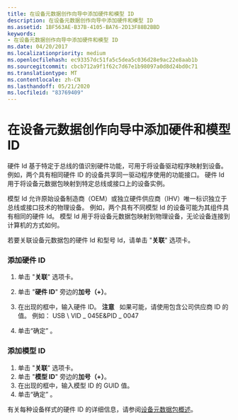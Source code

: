 ```yaml
---
title: 在设备元数据创作向导中添加硬件和模型 ID
description: 在设备元数据创作向导中添加硬件和模型 ID
ms.assetid: 1BF563AE-B37B-4105-BA76-2D13F88B2BBD
keywords:
- 在设备元数据创作向导中添加硬件和模型 ID
ms.date: 04/20/2017
ms.localizationpriority: medium
ms.openlocfilehash: ec93357dc51fa5c5dea5c036d28e9ac22e8aab1b
ms.sourcegitcommit: cbcb712a9f1f62c7d67e1b98097a0d8d24bd0c71
ms.translationtype: MT
ms.contentlocale: zh-CN
ms.lasthandoff: 05/21/2020
ms.locfileid: "83769409"
---
```

# <a name="add-hardware-and-model-ids-in-the-device-metadata-authoring-wizard"></a>在设备元数据创作向导中添加硬件和模型 ID


硬件 Id 基于特定于总线的值识别硬件功能，可用于将设备驱动程序映射到设备。 例如，两个具有相同硬件 ID 的设备共享同一驱动程序使用的功能接口。 硬件 Id 用于将设备元数据包映射到特定总线或接口上的设备实例。

模型 Id 允许原始设备制造商（OEM）或独立硬件供应商（IHV）唯一标识独立于总线或接口技术的物理设备。 例如，两个具有不同模型 Id 的设备可能为其组件具有相同的硬件 Id。 模型 Id 用于将设备元数据包映射到物理设备，无论设备连接到计算机的方式如何。

若要关联设备元数据包的硬件 Id 和型号 Id，请单击 "**关联**" 选项卡。

### <a name="span-idto_add_a_hardware_id_spanspan-idto_add_a_hardware_id_spanspan-idto_add_a_hardware_id_spanto-add-a-hardware-id"></a><span id="To_add_a_Hardware_ID_"></span><span id="to_add_a_hardware_id_"></span><span id="TO_ADD_A_HARDWARE_ID_"></span>添加硬件 ID

1.  单击 "**关联**" 选项卡。
2.  单击 "**硬件 ID**" 旁边的**加号（+）**。
3.  在出现的框中，输入硬件 ID。
    **注意**   如果可能，请使用包含公司供应商 ID 的值。 例如： USB \\ VID \_ 045E&PID \_ 0047

     

4.  单击“确定” 。

### <a name="span-idto_add_a_model_id_spanspan-idto_add_a_model_id_spanspan-idto_add_a_model_id_spanto-add-a-model-id"></a><span id="To_add_a_Model_ID_"></span><span id="to_add_a_model_id_"></span><span id="TO_ADD_A_MODEL_ID_"></span>添加模型 ID

1.  单击 "**关联**" 选项卡。
2.  单击 "**模型 ID**" 旁边的**加号（+）**。
3.  在出现的框中，输入模型 ID 的 GUID 值。
4.  单击“确定” 。

有关每种设备样式的硬件 ID 的详细信息，请参阅[设备元数据包概述](https://docs.microsoft.com/windows-hardware/drivers/install/overview-of-device-metadata-packages)。

 

 





